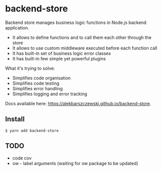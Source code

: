 # backend-store

Backend store manages business logic functions in Node.js backend application.

* It allows to define functions and to call them each other through the store
* It allows to use custom middleware executed before each function call
* It has built-in set of business logic error classes
* It has built-in few simple yet powerful plugins

What it's trying to solve:

* Simplifies code organisation
* Simplifies code testing
* Simplifies error handling
* Simplifies logging and error tracking

Docs available here: https://alekbarszczewski.github.io/backend-store.

## Install

`$ yarn add backend-store`

## TODO

* code cov
* ow - label arguments (waiting for ow package to be updated)
